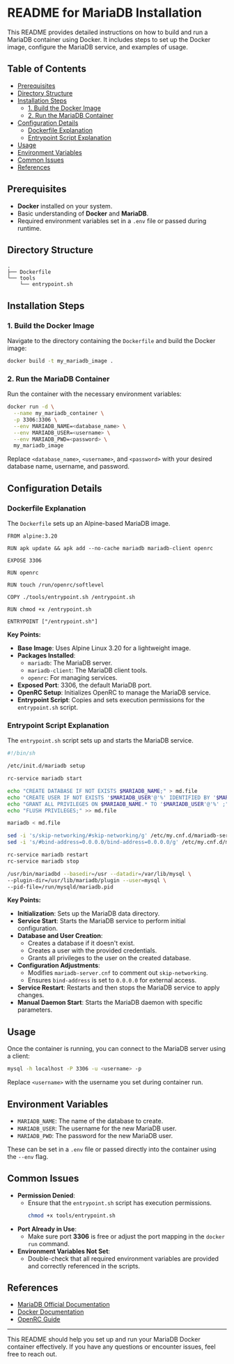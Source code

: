 # README for MariaDB Installation

This README provides detailed instructions on how to build and run a MariaDB container using Docker. It includes steps to set up the Docker image, configure the MariaDB service, and examples of usage.

## Table of Contents

- [Prerequisites](#prerequisites)
- [Directory Structure](#directory-structure)
- [Installation Steps](#installation-steps)
  - [1. Build the Docker Image](#1-build-the-docker-image)
  - [2. Run the MariaDB Container](#2-run-the-mariadb-container)
- [Configuration Details](#configuration-details)
  - [Dockerfile Explanation](#dockerfile-explanation)
  - [Entrypoint Script Explanation](#entrypoint-script-explanation)
- [Usage](#usage)
- [Environment Variables](#environment-variables)
- [Common Issues](#common-issues)
- [References](#references)

## Prerequisites

- **Docker** installed on your system.
- Basic understanding of **Docker** and **MariaDB**.
- Required environment variables set in a `.env` file or passed during runtime.

## Directory Structure

```
.
├── Dockerfile
└── tools
    └── entrypoint.sh
```

## Installation Steps

### 1. Build the Docker Image

Navigate to the directory containing the `Dockerfile` and build the Docker image:

```bash
docker build -t my_mariadb_image .
```

### 2. Run the MariaDB Container

Run the container with the necessary environment variables:

```bash
docker run -d \
  --name my_mariadb_container \
  -p 3306:3306 \
  --env MARIADB_NAME=<database_name> \
  --env MARIADB_USER=<username> \
  --env MARIADB_PWD=<password> \
  my_mariadb_image
```

Replace `<database_name>`, `<username>`, and `<password>` with your desired database name, username, and password.

## Configuration Details

### Dockerfile Explanation

The `Dockerfile` sets up an Alpine-based MariaDB image.

```1:15:srcs/requirements/mariadb/Dockerfile
FROM alpine:3.20

RUN apk update && apk add --no-cache mariadb mariadb-client openrc

EXPOSE 3306

RUN openrc

RUN touch /run/openrc/softlevel

COPY ./tools/entrypoint.sh /entrypoint.sh

RUN chmod +x /entrypoint.sh

ENTRYPOINT ["/entrypoint.sh"]
```

**Key Points:**

- **Base Image**: Uses Alpine Linux 3.20 for a lightweight image.
- **Packages Installed**:
  - `mariadb`: The MariaDB server.
  - `mariadb-client`: The MariaDB client tools.
  - `openrc`: For managing services.
- **Exposed Port**: 3306, the default MariaDB port.
- **OpenRC Setup**: Initializes OpenRC to manage the MariaDB service.
- **Entrypoint Script**: Copies and sets execution permissions for the `entrypoint.sh` script.

### Entrypoint Script Explanation

The `entrypoint.sh` script sets up and starts the MariaDB service.

```1:22:srcs/requirements/mariadb/tools/entrypoint.sh
#!/bin/sh

/etc/init.d/mariadb setup

rc-service mariadb start

echo "CREATE DATABASE IF NOT EXISTS $MARIADB_NAME;" > md.file
echo "CREATE USER IF NOT EXISTS '$MARIADB_USER'@'%' IDENTIFIED BY '$MARIADB_PWD' ;" >> md.file
echo "GRANT ALL PRIVILEGES ON $MARIADB_NAME.* TO '$MARIADB_USER'@'%' ;" >> md.file
echo "FLUSH PRIVILEGES;" >> md.file

mariadb < md.file

sed -i 's/skip-networking/#skip-networking/g' /etc/my.cnf.d/mariadb-server.cnf
sed -i 's/#bind-address=0.0.0.0/bind-address=0.0.0.0/g' /etc/my.cnf.d/mariadb-server.cnf

rc-service mariadb restart
rc-service mariadb stop

/usr/bin/mariadbd --basedir=/usr --datadir=/var/lib/mysql \
--plugin-dir=/usr/lib/mariadb/plugin --user=mysql \
--pid-file=/run/mysqld/mariadb.pid
```

**Key Points:**

- **Initialization**: Sets up the MariaDB data directory.
- **Service Start**: Starts the MariaDB service to perform initial configuration.
- **Database and User Creation**:
  - Creates a database if it doesn't exist.
  - Creates a user with the provided credentials.
  - Grants all privileges to the user on the created database.
- **Configuration Adjustments**:
  - Modifies `mariadb-server.cnf` to comment out `skip-networking`.
  - Ensures `bind-address` is set to `0.0.0.0` for external access.
- **Service Restart**: Restarts and then stops the MariaDB service to apply changes.
- **Manual Daemon Start**: Starts the MariaDB daemon with specific parameters.

## Usage

Once the container is running, you can connect to the MariaDB server using a client:

```bash
mysql -h localhost -P 3306 -u <username> -p
```

Replace `<username>` with the username you set during container run.

## Environment Variables

- `MARIADB_NAME`: The name of the database to create.
- `MARIADB_USER`: The username for the new MariaDB user.
- `MARIADB_PWD`: The password for the new MariaDB user.

These can be set in a `.env` file or passed directly into the container using the `--env` flag.

## Common Issues

- **Permission Denied**:
  - Ensure that the `entrypoint.sh` script has execution permissions.
    ```bash
    chmod +x tools/entrypoint.sh
    ```
- **Port Already in Use**:
  - Make sure port **3306** is free or adjust the port mapping in the `docker run` command.
- **Environment Variables Not Set**:
  - Double-check that all required environment variables are provided and correctly referenced in the scripts.

## References

- [MariaDB Official Documentation](https://mariadb.com/kb/en/)
- [Docker Documentation](https://docs.docker.com/)
- [OpenRC Guide](https://wiki.gentoo.org/wiki/OpenRC)

---

This README should help you set up and run your MariaDB Docker container effectively. If you have any questions or encounter issues, feel free to reach out.
